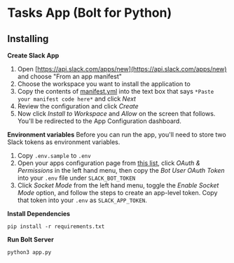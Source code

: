 # Tasks App (Bolt for Python)

## Installing

**Create Slack App**
1. Open [https://api.slack.com/apps/new](https://api.slack.com/apps/new) and choose "From an app manifest"
2. Choose the workspace you want to install the application to
3. Copy the contents of [manifest.yml](../manifest.yml) into the text box that says `*Paste your manifest code here*` and click *Next*
4. Review the configuration and click *Create*
5. Now click *Install to Workspace* and *Allow* on the screen that follows. You'll be redirected to the App Configuration dashboard.

**Environment variables**
Before you can run the app, you'll need to store two Slack tokens as environment variables.

1. Copy `.env.sample` to `.env`
2. Open your apps configuration page from [this list](https://api.slack.com/apps), click *OAuth & Permissions* in the left hand menu, then copy the *Bot User OAuth Token* into your `.env` file under `SLACK_BOT_TOKEN`
3. Click *Socket Mode* from the left hand menu, toggle the *Enable Socket Mode* option, and follow the steps to create an app-level token. Copy that token into your `.env` as `SLACK_APP_TOKEN`.

**Install Dependencies**

`pip install -r requirements.txt`

**Run Bolt Server**

`python3 app.py`
